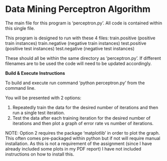 # Data Mining Perceptron Algorithm

The main file for this program is ‘perceptron.py’.
All code is contained within this single file.

This program is designed to run with these 4 files:
train.positive (positive train instances)
train.negative (negative train instances)
test.positive (positive test instances)
test.negative (negative test instances)

These should all be within the same directory as ‘perceptron.py’.
If different filenames are to be used the code will need to be updated accordingly.

**Build & Execute Instructions**

To build and execute run command ‘python perceptron.py’ from the command line.

You will be presented with 2 options:
1. Repeatedly train the data for the desired number of iterations and then run a single test iteration.
2. Test the data after each training iteration for the desired number of iterations and then plot a graph of error rate vs number of iterations.

NOTE: Option 2 requires the package ‘matplotlib’ in order to plot the graph.
This often comes pre-packaged within python but if not will require manual installation.
As this is not a requirement of the assignment (since I have already included some plots in my PDF report) I have not included instructions on how to install this.
